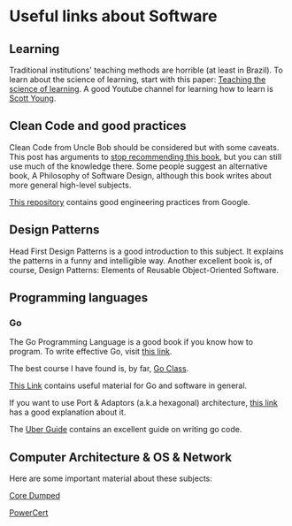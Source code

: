 # Useful links about Software


## Learning
Traditional institutions' teaching methods are horrible (at least in Brazil). 
To learn about the science of learning, start with this paper: [Teaching the science of learning](https://www.researchgate.net/publication/321667981_Teaching_the_science_of_learning). A good Youtube channel for learning how to learn is [Scott Young](https://www.youtube.com/@ScottHYoungVid).

## Clean Code and good practices
Clean Code from Uncle Bob should be considered but with some caveats. This post has arguments to [stop recommending this book](https://qntm.org/clean), but you can still use much of the knowledge there. Some people suggest an alternative book, A Philosophy of Software Design,
although this book writes about more general high-level subjects. 

[This repository](https://github.com/google/eng-practices) contains good engineering practices from Google.


## Design Patterns
Head First Design Patterns is a good introduction to this subject. It explains the patterns in a funny and intelligible way. Another excellent book is, of course, Design Patterns: Elements of Reusable Object-Oriented Software.

## Programming languages
### Go
The Go Programming Language is a good book if you know how to program. 
To write effective Go, visit [this link](https://go.dev/doc/effective_go).

The best course I have found is, by far, [Go Class](https://www.youtube.com/watch?v=iDQAZEJK8lI&list=PLoILbKo9rG3skRCj37Kn5Zj803hhiuRK6).

[This Link](https://github.com/ardanlabs/gotraining/tree/master/reading#interviews) contains useful material for Go and software in general. 

If you want to use Port & Adaptors (a.k.a hexagonal) architecture, [this link](https://jmgarridopaz.github.io/content/hexagonalarchitecture.html) has a good explanation about it.

The [Uber Guide](https://github.com/uber-go/guide) contains an excellent guide on writing go code. 

## Computer Architecture & OS & Network
Here are some important material about these subjects:

[Core Dumped](https://www.youtube.com/@CoreDumpped)

[PowerCert](https://www.youtube.com/@PowerCertAnimatedVideos)
